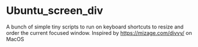 Ubuntu_screen_div
=================

A bunch of simple tiny scripts to run on keyboard shortcuts to resize and order the current focused window. Inspired by https://mizage.com/divvy/ on MacOS
